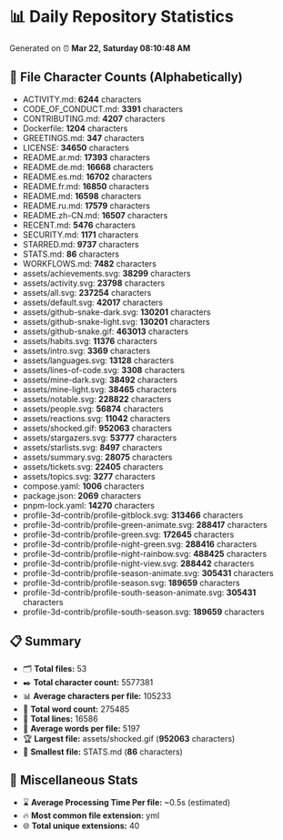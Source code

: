 # 📊 Daily Repository Statistics
Generated on ⏰ **Mar 22, Saturday 08:10:48 AM**

## 📂 File Character Counts (Alphabetically)
- ACTIVITY.md: **6244** characters
- CODE_OF_CONDUCT.md: **3391** characters
- CONTRIBUTING.md: **4207** characters
- Dockerfile: **1204** characters
- GREETINGS.md: **347** characters
- LICENSE: **34650** characters
- README.ar.md: **17393** characters
- README.de.md: **16668** characters
- README.es.md: **16702** characters
- README.fr.md: **16850** characters
- README.md: **16598** characters
- README.ru.md: **17579** characters
- README.zh-CN.md: **16507** characters
- RECENT.md: **5476** characters
- SECURITY.md: **1171** characters
- STARRED.md: **9737** characters
- STATS.md: **86** characters
- WORKFLOWS.md: **7482** characters
- assets/achievements.svg: **38299** characters
- assets/activity.svg: **23798** characters
- assets/all.svg: **237254** characters
- assets/default.svg: **42017** characters
- assets/github-snake-dark.svg: **130201** characters
- assets/github-snake-light.svg: **130201** characters
- assets/github-snake.gif: **463013** characters
- assets/habits.svg: **11376** characters
- assets/intro.svg: **3369** characters
- assets/languages.svg: **13128** characters
- assets/lines-of-code.svg: **3308** characters
- assets/mine-dark.svg: **38492** characters
- assets/mine-light.svg: **38465** characters
- assets/notable.svg: **228822** characters
- assets/people.svg: **56874** characters
- assets/reactions.svg: **11042** characters
- assets/shocked.gif: **952063** characters
- assets/stargazers.svg: **53777** characters
- assets/starlists.svg: **8497** characters
- assets/summary.svg: **28075** characters
- assets/tickets.svg: **22405** characters
- assets/topics.svg: **3277** characters
- compose.yaml: **1006** characters
- package.json: **2069** characters
- pnpm-lock.yaml: **14270** characters
- profile-3d-contrib/profile-gitblock.svg: **313466** characters
- profile-3d-contrib/profile-green-animate.svg: **288417** characters
- profile-3d-contrib/profile-green.svg: **172645** characters
- profile-3d-contrib/profile-night-green.svg: **288416** characters
- profile-3d-contrib/profile-night-rainbow.svg: **488425** characters
- profile-3d-contrib/profile-night-view.svg: **288442** characters
- profile-3d-contrib/profile-season-animate.svg: **305431** characters
- profile-3d-contrib/profile-season.svg: **189659** characters
- profile-3d-contrib/profile-south-season-animate.svg: **305431** characters
- profile-3d-contrib/profile-south-season.svg: **189659** characters

## 📋 Summary
- 🗂️ **Total files:** 53
- ✒️ **Total character count:** 5577381
- 📊 **Average characters per file:** 105233
- 📝 **Total word count:** 275485
- 🧾 **Total lines:** 16586
- 📐 **Average words per file:** 5197
- 🏆 **Largest file:** assets/shocked.gif (**952063** characters)
- 🥉 **Smallest file:** STATS.md (**86** characters)

## 🌟 Miscellaneous Stats
- ⌛ **Average Processing Time Per file:** ~0.5s (estimated)
- 🔥 **Most common file extension:** yml
- 🌐 **Total unique extensions:** 40
